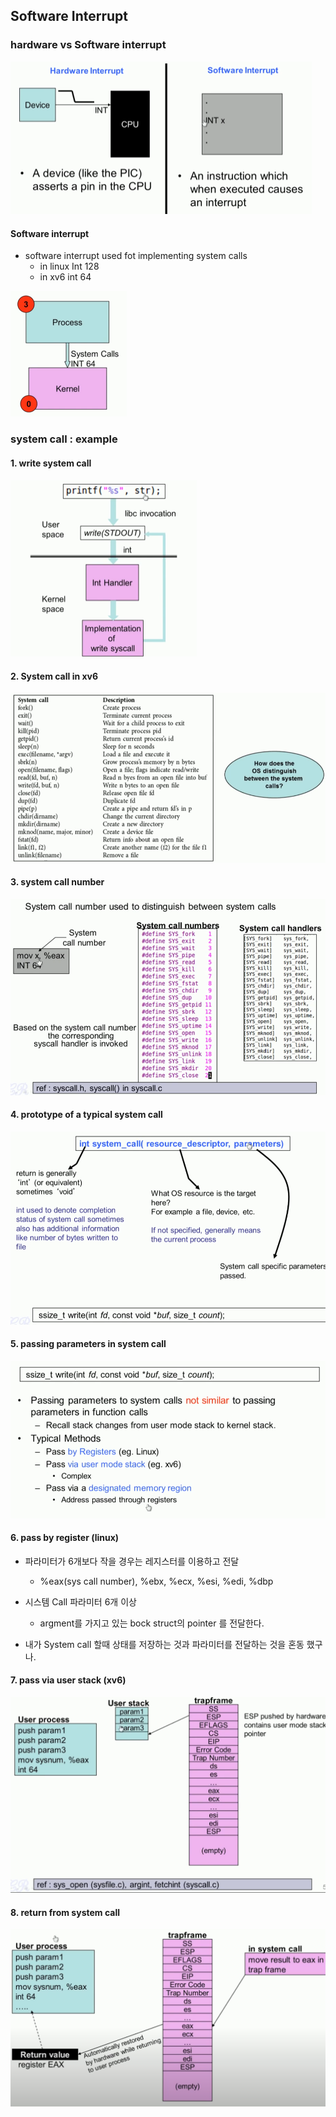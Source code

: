 ## Software Interrupt

### hardware vs Software interrupt

<img src="img/image-20220118001008642.png"  style="zoom:50%;" />

#### Software interrupt 

* software interrupt used fot implementing system calls
  * in linux Int 128
  * in xv6  int 64 

<img src="img/image-20220118001110917.png"  style="zoom:50%;" />



### system call : example

#### 1. write system call 

<img src="img/image-20220118001131495.png" style="zoom:50%;" />



#### 2. System  call in xv6



![image-20220118000813916](img/image-20220118000813916.png)



#### 3. system call number

![image-20220118000833925](img/image-20220118000833925.png)



#### 4. prototype of a typical system call 

![image-20220118001218857](img/image-20220118001218857.png)



#### 5. passing parameters in system call

![image-20220118001321393](img/image-20220118001321393.png)

#### 6. pass by register (linux)

* 파라미터가 6개보다 작을 경우는 레지스터를 이용하고 전달
  * %eax(sys call number), %ebx, %ecx, %esi, %edi, %dbp
* 시스템 Call 파라미터 6개 이상
  * argment를 가지고 있는 bock  struct의 pointer 를 전달한다. 

* 내가 System call 할때 상태를 저장하는 것과 파라미터를 전달하는 것을 혼동 했구나.

#### 7. pass via user stack (xv6)

![image-20220118001517265](img/image-20220118001517265.png)



#### 8. return from system call



![image-20220118001559437](img/image-20220118001559437.png)



